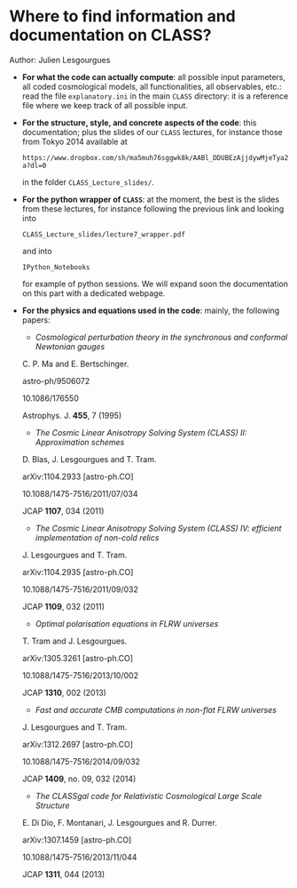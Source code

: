 Where to find information and documentation on CLASS?
======================================================

Author: Julien Lesgourgues


* __For what the code can actually compute__: all possible input parameters, all coded cosmological models, all functionalities, all observables, etc.: read the file `explanatory.ini` in the main `CLASS` directory: it is a reference file where we keep track of all possible input.

* __For the structure, style, and concrete aspects of the code__: this documentation; plus the slides of our `CLASS` lectures, for instance those from Tokyo 2014 available at 

    `https://www.dropbox.com/sh/ma5muh76sggwk8k/AABl_DDUBEzAjjdywMjeTya2a?dl=0`

    in the folder `CLASS_Lecture_slides/`.

* __For the python wrapper of `CLASS`__: at the moment, the best is the slides from these lectures, for instance following the previous link and looking into

     `CLASS_Lecture_slides/lecture7_wrapper.pdf`
 
     and into
  
     `IPython_Notebooks`

     for example of python sessions. We will expand soon the documentation on this part with a dedicated webpage.

* __For the physics and equations used in the code__: mainly, the following papers:
    - *Cosmological perturbation theory in the synchronous and conformal Newtonian gauges*

     C. P. Ma and E. Bertschinger.

     astro-ph/9506072

     10.1086/176550

     Astrophys. J. __455__, 7 (1995)

    - *The Cosmic Linear Anisotropy Solving System (CLASS) II: Approximation schemes*

     D. Blas, J. Lesgourgues and T. Tram.

     arXiv:1104.2933 [astro-ph.CO]

     10.1088/1475-7516/2011/07/034

     JCAP __1107__, 034 (2011)

    - *The Cosmic Linear Anisotropy Solving System (CLASS) IV: efficient implementation of non-cold relics*

     J. Lesgourgues and T. Tram.

     arXiv:1104.2935 [astro-ph.CO]

     10.1088/1475-7516/2011/09/032

     JCAP __1109__, 032 (2011)

    - *Optimal polarisation equations in FLRW universes*

     T. Tram and J. Lesgourgues.

     arXiv:1305.3261 [astro-ph.CO]

     10.1088/1475-7516/2013/10/002

     JCAP __1310__, 002 (2013)

    - *Fast and accurate CMB computations in non-flat FLRW universes*

     J. Lesgourgues and T. Tram.

     arXiv:1312.2697 [astro-ph.CO]

     10.1088/1475-7516/2014/09/032

     JCAP __1409__, no. 09, 032 (2014)

    - *The CLASSgal code for Relativistic Cosmological Large Scale Structure*

     E. Di Dio, F. Montanari, J. Lesgourgues and R. Durrer.

     arXiv:1307.1459 [astro-ph.CO]

     10.1088/1475-7516/2013/11/044

     JCAP __1311__, 044 (2013)

